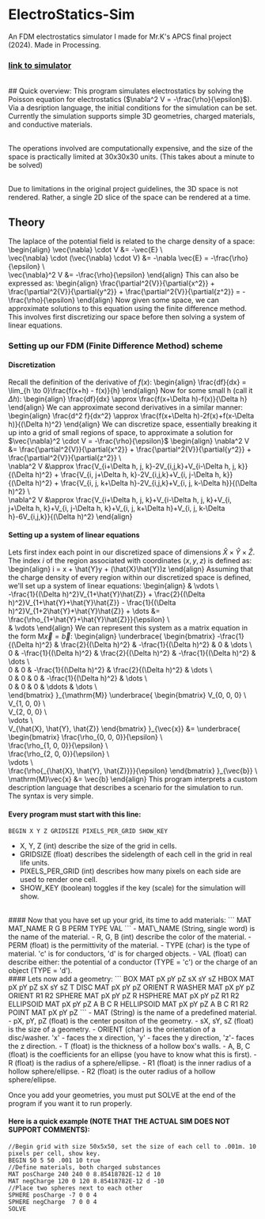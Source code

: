 # ElectroStatics-Sim
An FDM electrostatics simulator I made for Mr.K's APCS final project (2024). Made in Processing.
<br>
### [link to simulator](https://github.com/ringedSquid/Electrostatics-Sim-APCS-final)
<br>
## Quick overview:
This program simulates electrostatics by solving the Poisson equation for electrostatics ($\nabla^2 V = -\frac{\rho}{\epsilon}$). 
Via a desription language, the initial conditions for the simulation can be set. Currently the simulation supports simple 3D geometries, charged materials, and conductive materials.

<br>The operations involved are computationally expensive, and the size of the space is practically limited at 30x30x30 units. (This takes about a minute to be solved)

<br>Due to limitations in the original project guidelines, the 3D space is not rendered. Rather, a single 2D slice of the space can be rendered at a time. 
<br>
## Theory
The laplace of the potential field is related to the charge density of a space:
\begin{align}
    \vec{\nabla} \cdot V &= -\vec{E} \\\
    \vec{\nabla} \cdot (\vec{\nabla} \cdot V) &= -\nabla \vec{E} = -\frac{\rho}{\epsilon} \\\
    \vec{\nabla}^2 V &= -\frac{\rho}{\epsilon}
\end{align}
This can also be expressed as:
\begin{align}
    \frac{\partial^2{V}}{\partial{x^2}} + \frac{\partial^2{V}}{\partial{y^2}} + \frac{\partial^2{V}}{\partial{z^2}} = -\frac{\rho}{\epsilon}
\end{align}
Now given some space, we can approximate solutions to this equation using the finite difference method. This involves first discretizing our space before then solving a system of linear equations.
<br>
### Setting up our FDM (Finite Difference Method) scheme
#### Discretization
Recall the definition of the derivative of $f(x)$:
\begin{align}
    \frac{df}{dx} = \lim_{h \to 0}\frac{f(x+h) - f(x)}{h}
\end{align}
Now for some small h (call it $\Delta h$):
\begin{align}
    \frac{df}{dx} \approx \frac{f(x+\Delta h)-f(x)}{\Delta h}
\end{align}
We can approximate second derivatives in a similar manner:
\begin{align}
     \frac{d^2 f}{dx^2} \approx \frac{f(x+\Delta h)-2f(x)+f(x-\Delta h)}{(\Delta h)^2}
\end{align}
We can discretize space, essentially breaking it up into a grid of small regions of space, 
to approximate a solution for $\vec{\nabla}^2 \cdot V = -\frac{\rho}{\epsilon}$
\begin{align}
    \nabla^2 V &= \frac{\partial^2{V}}{\partial{x^2}} + \frac{\partial^2{V}}{\partial{y^2}} + \frac{\partial^2{V}}{\partial{z^2}} \\\
    \nabla^2 V &\approx 
    \frac{V\_{i+\Delta h, j, k}-2V\_{i,j,k}+V\_{i-\Delta h, j, k}}{(\Delta h)^2} + 
    \frac{V\_{i, j+\Delta h, k}-2V\_{i,j,k}+V\_{i, j-\Delta h, k}}{(\Delta h)^2} + 
    \frac{V\_{i, j, k+\Delta h}-2V\_{i,j,k}+V\_{i, j, k-\Delta h}}{(\Delta h)^2} \\\
    \nabla^2 V &\approx \frac{V\_{i+\Delta h, j, k}+V\_{i-\Delta h, j, k}+V\_{i, j+\Delta h, k}+V\_{i, j-\Delta h, k}+V\_{i, j, k+\Delta h}+V\_{i, j, k-\Delta h}-6V\_{i,j,k}}{(\Delta h)^2}
\end{align}
#### Setting up a system of linear equations
Lets first index each point in our discretized space of dimensions $\hat{X} \times \hat{Y} \times \hat{Z}$. The index $i$ of the region associated with coordinates $(x, y, z)$ is defined as:
\begin{align}
    i = x + \hat{Y}y + (\hat{X}\hat{Y})z
\end{align}
Assuming that the charge density of every region within our discretized space is defined, we'll set up a system of linear equations:
\begin{align}
    & \vdots \\\
    -\frac{1}{(\Delta h)^2}V\_{1+\hat{Y}\hat{Z}} + \frac{2}{(\Delta h)^2}V\_{1+\hat{Y}+\hat{Y}\hat{Z}} - \frac{1}{(\Delta h)^2}V\_{1+2\hat{Y}+\hat{Y}\hat{Z}} + \dots &= \frac{\rho\_{1+\hat{Y}+\hat{Y}\hat{Z}}}{\epsilon} \\\
    & \vdots
\end{align}
We can represent this system as a matrix equation in the form $\mathrm{M}\vec{x} = \vec{b}$:
\begin{align}
    \underbrace{
    \begin{bmatrix}
    -\frac{1}{(\Delta h)^2} & \frac{2}{(\Delta h)^2} & -\frac{1}{(\Delta h)^2} & 0 & \dots \\\
    0 & -\frac{1}{(\Delta h)^2} & \frac{2}{(\Delta h)^2} & -\frac{1}{(\Delta h)^2} & \dots \\\
    0 & 0 & -\frac{1}{(\Delta h)^2} & \frac{2}{(\Delta h)^2} & \dots \\\
    0 & 0 & 0 & -\frac{1}{(\Delta h)^2} & \dots \\\
    0 & 0 & 0 & \ddots & \dots \\\
    \end{bmatrix}
    }\_{\mathrm{M}}
    \underbrace{
    \begin{bmatrix}
    V\_{0, 0, 0} \\\
    V\_{1, 0, 0} \\\
    V\_{2, 0, 0} \\\
    \vdots \\\
    V\_{\hat{X}, \hat{Y}, \hat{Z}}
    \end{bmatrix}
    }\_{\vec{x}}
    &=
    \underbrace{
    \begin{bmatrix}
    \frac{\rho\_{0, 0, 0}}{\epsilon} \\\
    \frac{\rho\_{1, 0, 0}}{\epsilon} \\\
    \frac{\rho\_{2, 0, 0}}{\epsilon} \\\
    \vdots \\\
    \frac{\rho{\_{\hat{X}, \hat{Y}, \hat{Z}}}}{\epsilon}
    \end{bmatrix}
    }\_{\vec{b}} \\\
    \mathrm{M}\vec{x} &= \vec{b}
\end{align}
This program interprets a custom description language that describes a scenario for the simulation to run. The syntax is very simple. 
<br>
#### Every program must start with this line:

```
BEGIN X Y Z GRIDSIZE PIXELS_PER_GRID SHOW_KEY 
```

- X, Y, Z (int) describe the size of the grid in cells. 
- GRIDSIZE (float) describes the sidelength of each cell in the grid in real life units.
- PIXELS\_PER\_GRID (int) describes how many pixels on each side are used to render one cell.
- SHOW\_KEY (boolean) toggles if the key (scale) for the simulation will show.

<br>
#### Now that you have set up your grid, its time to add materials:
```
MAT MAT_NAME R G B PERM TYPE VAL
```
- MAT\_NAME (String, single word) is the name of the material.
- R, G, B (int) describe the color of the material. 
- PERM (float) is the permittivity of the material. 
- TYPE (char) is the type of material. 'c' is for conductors, 'd' is for charged objects. 
- VAL (float) can describe either: the potential of a conductor (TYPE = 'c') or the charge of an object (TYPE = 'd'). 

<br>
#### Lets now add a geometry:
```
BOX MAT pX pY pZ sX sY sZ
HBOX MAT pX pY pZ sX sY sZ T
DISC MAT pX pY pZ ORIENT R
WASHER MAT pX pY pZ ORIENT R1 R2
SPHERE MAT pX pY pZ R
HSPHERE MAT pX pY pZ R1 R2
ELLIPSOID MAT pX pY pZ A B C R
HELLIPSOID MAT pX pY pZ A B C R1 R2
POINT MAT pX pY pZ
```
- MAT (String) is the name of a predefined material. 
- pX, pY, pZ (float) is the center positon of the geometry.
- sX, sY, sZ (float) is the size of a geometry. 
- ORIENT (char) is the orientation of a disc/washer. 'x' - faces the x direction, 'y' - faces the y direction, 'z'- faces the z direction. 
- T (float) is the thickness of a hollow box's walls. 
- A, B, C (float) is the coefficients for an ellipse (you have to know what this is first). 
- R (float) is the radius of a sphere/ellipse. 
- R1 (float) is the inner radius of a hollow sphere/ellipse. 
- R2 (float) is the outer radius of a hollow sphere/ellipse.
<br>

Once you add your geometries, you must put SOLVE at the end of the program if you want it to run properly. 
<br>
#### Here is a quick example (NOTE THAT THE ACTUAL SIM DOES NOT SUPPORT COMMENTS): 
```
//Begin grid with size 50x5x50, set the size of each cell to .001m. 10 pixels per cell, show key.
BEGIN 50 5 50 .001 10 true 
//Define materials, both charged substances
MAT posCharge 240 240 0 8.85418782E-12 d 10
MAT negCharge 120 0 120 8.85418782E-12 d -10
//Place two spheres next to each other
SPHERE posCharge -7 0 0 4
SPHERE negCharge  7 0 0 4
SOLVE
```

